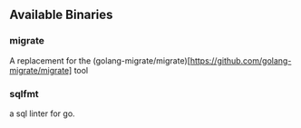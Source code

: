 
## Available Binaries 

### migrate 
A replacement for the (golang-migrate/migrate)[https://github.com/golang-migrate/migrate] tool

### sqlfmt 
a sql linter for go.

